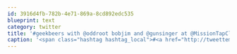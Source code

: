 ```yaml
---
id: 3916d4fb-782b-4e71-869a-8cd892edc535
blueprint: text
category: twitter
title: '#geekbeers with @oddroot bobjim and @gunsinger at @MissionTapClub @ The Mission Tap House instagram.com/p/ebDWD2EgwU/'
caption: '<span class="hashtag hashtag_local">#<a href="http://tweettemp.darylchymko.ca/?tag=geekbeers">geekbeers</a> with <span class="username username_linked">@<a href="https://twitter.com/oddroot" title="Ian C">oddroot</a></span> bobjim and <span class="username username_linked">@<a href="https://twitter.com/gunsinger" title="Cynthia Gunsinger">gunsinger</a></span> at @MissionTapClub @ The Mission Tap House <a href="http://instagram.com/p/ebDWD2EgwU/" title="http://instagram.com/p/ebDWD2EgwU/" class="link link_untco">instagram.com/p/ebDWD2EgwU/</a>'
---
```

